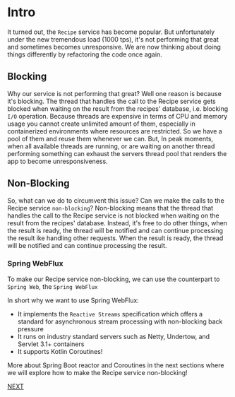 # Intro

It turned out, the `Recipe` service has become popular. But unfortunately under the new
tremendous load (1000 tps), it's not performing that great and sometimes becomes unresponsive. We are now
thinking about doing things differently by refactoring the code once again.

## Blocking

Why our service is not performing that great? Well one reason is because it's blocking.
The thread that handles the call to the Recipe service gets blocked when waiting on the result from the recipes'
database, i.e. blocking `I/O` operation.
Because threads are expensive in terms of CPU and memory usage you cannot create unlimited amount of them, especially in
containerized environments where
resources are restricted. So we have a pool of them and reuse them whenever we can. But, In peak moments, when all
available threads are running, or are waiting on another thread performing something can exhaust the servers thread pool
that renders the app to become unresponsiveness.

## Non-Blocking

So, what can we do to circumvent this issue? Can we make the calls to the Recipe service `non-blocking`?
Non-blocking means that the thread that handles the call to the Recipe service is not blocked when waiting on the result
from the recipes' database. Instead, it's free to do other things, when the result is ready, the thread will be notified
and can continue processing the result ike handling other requests.
When the result is ready, the thread will be notified and can continue processing the result.


### Spring WebFlux
To make our Recipe service non-blocking, we can use the counterpart to `Spring Web`, the `Spring WebFlux`

In short why we want to use Spring WebFlux:

- It implements the `Reactive Streams` specification which offers a standard for asynchronous stream processing with
  non-blocking back pressure
- It runs on industry standard servers such as Netty, Undertow, and Servlet 3.1+ containers
- It supports Kotlin Coroutines! 

More about Spring Boot reactor and Coroutines in the next sections where we will explore how to make the Recipe service non-blocking!

[NEXT](../2-project-setup/Recipe.md)
